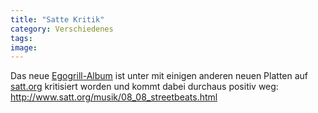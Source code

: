 ```yaml
---
title: "Satte Kritik"
category: Verschiedenes
tags: 
image: 
---
```


Das neue [Egogrill-Album](http://www.leavemusic.de/live/leavemusic/index.php?content=12&artikel_id=44&menu_left_kind=0) ist unter mit einigen anderen neuen Platten auf [satt.org](http://www.satt.org/) kritisiert worden und kommt dabei durchaus positiv weg:  
<http://www.satt.org/musik/08_08_streetbeats.html>
